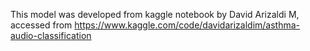 This model was developed from kaggle notebook by David Arizaldi M, accessed from https://www.kaggle.com/code/davidarizaldim/asthma-audio-classification

